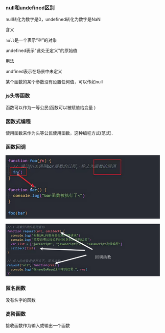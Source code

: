 ### null和undefined区别

null转化为数字是0，undefined转化为数字是NaN

含义

`null`是一个表示“空”的对象

undefined表示"此处无定义"的原始值

用法

undfined表示在场景中未定义

某个函数的某个参数没有设置任何值，可以传如null

### js头等函数

函数可以作为一等公民(函数可以被赋值给变量 )

### 函数式编程

使用函数来作为头等公民使用函数，这种编程方式(范式).

### 函数回调

 ![image-20240117171132589](img/image-20240117171132589.png)

![image-20240117171621404](img/image-20240117171621404.png)

### 匿名函数

没有名字的函数

### 高阶函数

接收函数作为输入或输出一个函数